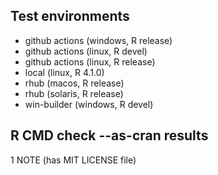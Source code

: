 ## Test environments

* github actions (windows, R release)
* github actions (linux, R devel)
* github actions (linux, R release)
* local (linux, R 4.1.0)
* rhub (macos, R release)
* rhub (solaris, R release)
* win-builder (windows, R devel)

## R CMD check --as-cran results

1 NOTE (has MIT LICENSE file)
